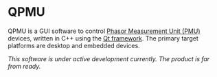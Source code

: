 # QPMU

QPMU is a GUI software to control [Phasor Measurement Unit (PMU)](https://en.wikipedia.org/wiki/Phasor_measurement_unit) devices, written in C++ using the [Qt framework](https://www.qt.io/product/framework). The primary target platforms are desktop and embedded devices.

_This software is under active development currently. The product is far from ready._
